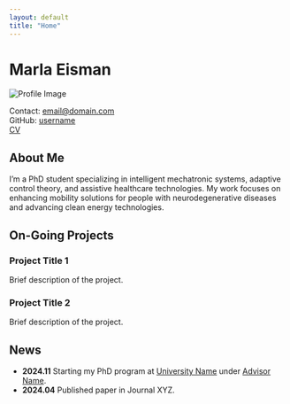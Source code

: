 ```yaml
---
layout: default
title: "Home"
---
```

# Marla Eisman

![Profile Image](assets/images/profile.jpg)

Contact: [email@domain.com](mailto:email@domain.com)  
GitHub: [username](https://github.com/username)  
[CV](./assets/CV.pdf)

## About Me
I’m a PhD student specializing in intelligent mechatronic systems, adaptive control theory, and assistive healthcare technologies. My work focuses on enhancing mobility solutions for people with neurodegenerative diseases and advancing clean energy technologies.

## On-Going Projects

### Project Title 1
Brief description of the project.

### Project Title 2
Brief description of the project.

## News
- **2024.11** Starting my PhD program at [University Name](https://university-website.edu) under [Advisor Name](https://advisor-link.edu).
- **2024.04** Published paper in Journal XYZ.
